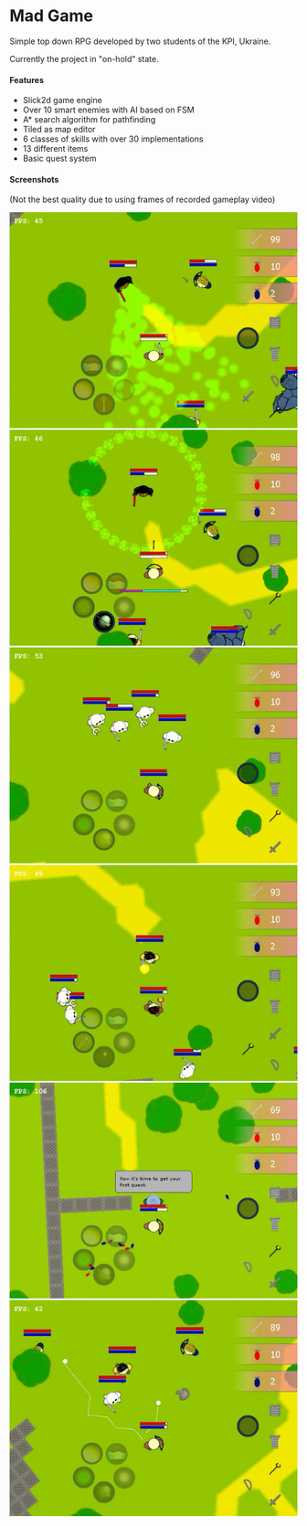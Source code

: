Mad Game
========

Simple top down RPG developed by two students of the KPI, Ukraine.

Currently the project in "on-hold" state.

#### Features
* Slick2d game engine
* Over 10 smart enemies with AI based on FSM
* A* search algorithm for pathfinding
* Tiled as map editor
* 6 classes of skills with over 30 implementations
* 13 different items
* Basic quest system

#### Screenshots
(Not the best quality due to using frames of recorded gameplay video)
<p align="center">
  <img src="https://raw.githubusercontent.com/alexanderguk/Mad_Game/master/res/screenshots/screen01.jpg"/>
  <img src="https://raw.githubusercontent.com/alexanderguk/Mad_Game/master/res/screenshots/screen02.jpg"/>
  <img src="https://raw.githubusercontent.com/alexanderguk/Mad_Game/master/res/screenshots/screen03.jpg"/>
  <img src="https://raw.githubusercontent.com/alexanderguk/Mad_Game/master/res/screenshots/screen04.jpg"/>
  <img src="https://raw.githubusercontent.com/alexanderguk/Mad_Game/master/res/screenshots/screen05.jpg"/>
  <img src="https://raw.githubusercontent.com/alexanderguk/Mad_Game/master/res/screenshots/screen06.jpg"/>
</p>
